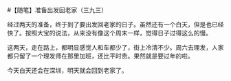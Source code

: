 #【随笔】准备出发回老家（三九三）

经过两天的准备，终于到了要出发回老家的日子。虽然还有一个白天，但是也已经快了。按照大宝的说法，从来没有像这个周末一样，觉得日子过得这么的慢。

这两天，走在路上，都明显感觉人和车都少了，街上冷清不少。周六去理发，人家都只留了一个理发师在那里加班，还比平时贵。果然就是要过年的啦。

今天白天还会在深圳，明天就会回到老家了。